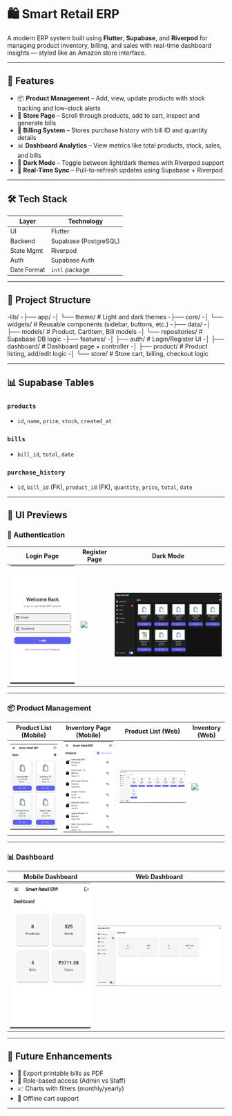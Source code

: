 # 🛍️ Smart Retail ERP

A modern ERP system built using **Flutter**, **Supabase**, and **Riverpod** for managing product inventory, billing, and sales with real-time dashboard insights — styled like an Amazon store interface.

---

## 🚀 Features

- 📦 **Product Management** – Add, view, update products with stock tracking and low-stock alerts
- 🛒 **Store Page** – Scroll through products, add to cart, inspect and generate bills
- 🧾 **Billing System** – Stores purchase history with bill ID and quantity details
- 📊 **Dashboard Analytics** – View metrics like total products, stock, sales, and bills
- 🌙 **Dark Mode** – Toggle between light/dark themes with Riverpod support
- 🔁 **Real-Time Sync** – Pull-to-refresh updates using Supabase + Riverpod

---

## 🛠️ Tech Stack

| Layer         | Technology           |
|---------------|----------------------|
| UI            | Flutter              |
| Backend       | Supabase (PostgreSQL)|
| State Mgmt    | Riverpod             |
| Auth          | Supabase Auth        |
| Date Format   | `intl` package       |

---

## 📁 Project Structure
-lib/
-├── app/
-│ └── theme/ # Light and dark themes
-├── core/
-│ └── widgets/ # Reusable components (sidebar, buttons, etc.)
-├── data/
-│ ├── models/ # Product, CartItem, Bill models
-│ └── repositories/ # Supabase DB logic
-├── features/
-│ ├── auth/ # Login/Register UI
-│ ├── dashboard/ # Dashboard page + controller
-│ ├── product/ # Product listing, add/edit logic
-│ └── store/ # Store cart, billing, checkout logic


---

## 📊 Supabase Tables

### `products`
- `id`, `name`, `price`, `stock`, `created_at`

### `bills`
- `bill_id`, `total`, `date`

### `purchase_history`
- `id`, `bill_id` (FK), `product_id` (FK), `quantity`, `price`, `total`, `date`

---

## 📸 UI Previews

### 🔐 Authentication

| Login Page | Register Page | Dark Mode |
|------------|---------------|-----------|
| ![](assets/screenshots/mobile%20login%20pg.png) | ![](assets/screenshots/mobile%20register%20pg.png) | ![](assets/screenshots/darkmode.png) |

---

### 📦 Product Management

| Product List (Mobile) | Inventory Page (Mobile) | Product List (Web) | Inventory (Web) |
|------------------------|--------------------------|---------------------|------------------|
| ![](assets/screenshots/mobile%20product%20list%20pg.png) | ![](assets/screenshots/mobile%20inventory%20pg.png) | ![](assets/screenshots/web%20product%20list.png) | ![](assets/screenshots/web%20inventory.png) |

---

### 📊 Dashboard

| Mobile Dashboard | Web Dashboard |
|------------------|----------------|
| ![](assets/screenshots/mobile%20dashboard.png) | ![](assets/screenshots/web%20dashboard.png) |

---

## 🧠 Future Enhancements

- 🧾 Export printable bills as PDF
- 🛂 Role-based access (Admin vs Staff)
- 📈 Charts with filters (monthly/yearly)
- 🔌 Offline cart support

---

